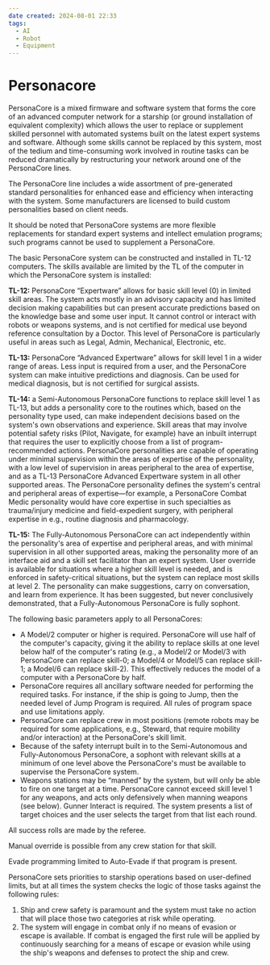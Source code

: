 ```yaml
---
date created: 2024-08-01 22:33
tags:
  - AI
  - Robot
  - Equipment
---
```


# Personacore

PersonaCore is a mixed firmware and software system that forms the core of an advanced computer network for a starship (or ground installation of equivalent complexity) which allows the user to replace or supplement skilled personnel with automated systems built on the latest expert systems and software. Although some skills cannot be replaced by this system, most of the tedium and time-consuming work involved in routine tasks can be reduced dramatically by restructuring your network around one of the PersonaCore lines.

The PersonaCore line includes a wide assortment of pre-generated standard personalities for enhanced ease and efficiency when interacting with the system. Some manufacturers are licensed to build custom personalities based on client needs.

It should be noted that PersonaCore systems are more flexible replacements for standard expert systems and intellect emulation programs; such programs cannot be used to supplement a PersonaCore.

The basic PersonaCore system can be constructed and installed in TL-12 computers. The skills available are limited by the TL of the computer in which the PersonaCore system is installed:

**TL-12:** PersonaCore “Expertware” allows for basic skill level (0) in limited skill areas. The system acts mostly in an advisory capacity and has limited decision making capabilities but can present accurate predictions based on the knowledge base and some user input. It cannot control or interact with robots or weapons systems, and is not certified for medical use beyond reference consultation by a Doctor. This level of PersonaCore is particularly useful in areas such as Legal, Admin, Mechanical, Electronic, etc.

**TL-13:** PersonaCore “Advanced Expertware” allows for skill level 1 in a wider range of areas. Less input is required from a user, and the PersonaCore system can make intuitive predictions and diagnosis. Can be used for medical diagnosis, but is not certified for surgical assists.

**TL-14:** a Semi-Autonomous PersonaCore functions to replace skill level 1 as TL-13, but adds a personality core to the routines which, based on the personality type used, can make independent decisions based on the system's own observations and experience. Skill areas that may involve potential safety risks (Pilot, Navigate, for example) have an inbuilt interrupt that requires the user to explicitly choose from a list of program-recommended actions. PersonaCore personalities are capable of operating under minimal supervision within the areas of expertise of the personality, with a low level of supervision in areas peripheral to the area of expertise, and as a TL-13 PersonaCore Advanced Expertware system in all other supported areas. The PersonaCore personality defines the system's central and peripheral areas of expertise—for example, a PersonaCore Combat Medic personality would have core expertise in such specialties as trauma/injury medicine and field-expedient surgery, with peripheral expertise in e.g., routine diagnosis and pharmacology.

**TL-15:** The Fully-Autonomous PersonaCore can act independently within the personality's area of expertise and peripheral areas, and with minimal supervision in all other supported areas, making the personality more of an interface aid and a skill set facilitator than an expert system. User override is available for situations where a higher skill level is needed, and is enforced in safety-critical situations, but the system can replace most skills at level 2. The personality can make suggestions, carry on conversation, and learn from experience. It has been suggested, but never conclusively demonstrated, that a Fully-Autonomous PersonaCore is fully sophont.

The following basic parameters apply to all PersonaCores:

- A Model/2 computer or higher is required. PersonaCore will use half of the computer's capacity, giving it the ability to replace skills at one level below half of the computer's rating (e.g., a Model/2 or Model/3 with PersonaCore can replace skill-0; a Model/4 or Model/5 can replace skill-1; a Model/6 can replace skill-2). This effectively reduces the model of a computer with a PersonaCore by half.
- PersonaCore requires all ancillary software needed for performing the required tasks. For instance, if the ship is going to Jump, then the needed level of Jump Program is required. All rules of program space and use limitations apply.
- PersonaCore can replace crew in most positions (remote robots may be required for some applications, e.g., Steward, that require mobility and/or interaction) at the PersonaCore's skill limit.
- Because of the safety interrupt built in to the Semi-Autonomous and Fully-Autonomous PersonaCore, a sophont with relevant skills at a minimum of one level above the PersonaCore's must be available to supervise the PersonaCore system.
- Weapons stations may be “manned” by the system, but will only be able to fire on one target at a time. PersonaCore cannot exceed skill level 1 for any weapons, and acts only defensively when manning weapons (see below). Gunner Interact is required. The system presents a list of target choices and the user selects the target from that list each round.

All success rolls are made by the referee.

Manual override is possible from any crew station for that skill.

Evade programming limited to Auto-Evade if that program is present.

PersonaCore sets priorities to starship operations based on user-defined limits, but at all times the system checks the logic of those tasks against the following rules:

1. Ship and crew safety is paramount and the system must take no action that will place those two categories at risk while operating.
2. The system will engage in combat only if no means of evasion or escape is available. If combat is engaged the first rule will be applied by continuously searching for a means of escape or evasion while using the ship's weapons and defenses to protect the ship and crew.
